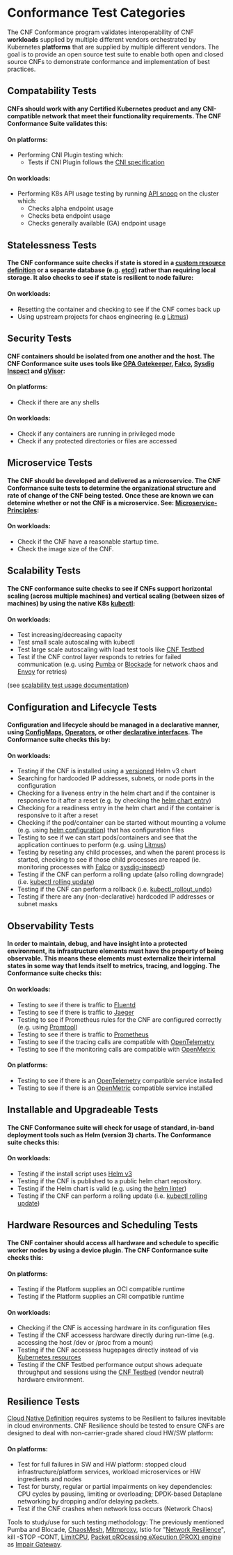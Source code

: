 # Conformance Test Categories
The CNF Conformance program validates interoperability of CNF **workloads** supplied by multiple different vendors orchestrated by Kubernetes **platforms** that are supplied by multiple different vendors. The goal is to provide an open source test suite to enable both open and closed source CNFs to demonstrate conformance and implementation of best practices.  

## Compatability Tests 
#### CNFs should work with any Certified Kubernetes product and any CNI-compatible network that meet their functionality requirements.  The CNF Conformance Suite validates this:
#### On platforms:
*  Performing CNI Plugin testing which:
    * Tests if CNI Plugin follows the [CNI specification](https://github.com/containernetworking/cni/blob/master/SPEC.md)
#### On workloads:
*  Performing K8s API usage testing by running [API snoop](https://github.com/cncf/apisnoop) on the cluster which:
    * Checks alpha endpoint usage
    * Checks beta endpoint usage
    * Checks generally available (GA) endpoint usage

## Statelessness Tests 
#### The CNF conformance suite checks if state is stored in a [custom resource definition](https://kubernetes.io/docs/concepts/extend-kubernetes/api-extension/custom-resources/) or a separate database (e.g. [etcd](https://github.com/etcd-io/etcd)) rather than requiring local storage.  It also checks to see if state is resilient to node failure:
#### On workloads:
*  Resetting the container and checking to see if the CNF comes back up
*  Using upstream projects for chaos engineering (e.g [Litmus](https://github.com/litmuschaos/litmus))

## Security Tests 
#### CNF containers should be isolated from one another and the host.  The CNF Conformance suite uses tools like [OPA Gatekeeper](https://github.com/open-policy-agent/gatekeeper), [Falco](https://github.com/falcosecurity/falco), [Sysdig Inspect](https://github.com/draios/sysdig-inspect) and [gVisor](https://github.com/google/gvisor):
#### On platforms:
*  Check if there are any shells
#### On workloads:
*  Check if any containers are running in privileged mode
*  Check if any protected directories or files are accessed

## Microservice Tests 
#### The CNF should be developed and delivered as a microservice. The CNF Conformance suite tests to determine the organizational structure and rate of change of the CNF being tested. Once these are known we can detemine whether or not the CNF is a microservice. See: [Microservice-Principles](https://networking.cloud-native-principles.org/cloud-native-microservice-principles):
#### On workloads:
*  Check if the CNF have a reasonable startup time.
*  Check the image size of the CNF.

## Scalability Tests  
#### The CNF conformance suite checks to see if CNFs support horizontal scaling (across multiple machines) and vertical scaling (between sizes of machines) by using the native K8s [kubectl](https://kubernetes.io/docs/reference/kubectl/cheatsheet/#scaling-resources):
#### On workloads:
*  Test increasing/decreasing capacity
*  Test small scale autoscaling with kubectl
*  Test large scale autoscaling with load test tools like [CNF Testbed](https://github.com/cncf/cnf-testbed)
*  Test if the CNF control layer responds to retries for failed communication (e.g. using [Pumba](https://github.com/alexei-led/pumba) or [Blockade](https://github.com/worstcase/blockade) for network chaos and [Envoy](https://github.com/envoyproxy/envoy) for retries)

(see [scalability test usage documentation](https://github.com/cncf/cnf-conformance/blob/main/USAGE.md#scaling-tests))

## Configuration and Lifecycle Tests 
#### Configuration and lifecycle should be managed in a declarative manner, using [ConfigMaps](https://kubernetes.io/docs/tasks/configure-pod-container/configure-pod-configmap/), [Operators](https://kubernetes.io/docs/concepts/extend-kubernetes/operator/), or other [declarative interfaces](https://kubernetes.io/docs/concepts/overview/working-with-objects/kubernetes-objects/#understanding-kubernetes-objects).  The Conformance suite checks this by:
#### On workloads:
*  Testing if the CNF is installed using a [versioned](https://helm.sh/docs/topics/chart_best_practices/dependencies/#versions) Helm v3 chart
*  Searching for hardcoded IP addresses, subnets, or node ports in the configuration
*  Checking for a liveness entry in the helm chart and if the container is responsive to it after a reset (e.g. by checking the [helm chart entry](https://kubernetes.io/docs/tasks/configure-pod-container/configure-liveness-readiness-startup-probes/))
*  Checking for a readiness entry in the helm chart and if the container is responsive to it after a reset
*  Checking if the pod/container can be started without mounting a volume (e.g. using [helm configuration](https://kubernetes.io/docs/tasks/configure-pod-container/configure-volume-storage/)) that has configuration files
*  Testing to see if we can start pods/containers and see that the application continues to perform (e.g. using [Litmus](https://github.com/litmuschaos/litmus))
*  Testing by reseting any child processes, and when the parent process is started, checking to see if those child processes are reaped (ie. monitoring processes with [Falco](https://github.com/falcosecurity/falco) or [sysdig-inspect](https://github.com/draios/sysdig-inspect))
*  Testing if the CNF can perform a rolling update (also rolling downgrade) (i.e. [kubectl rolling update](https://kubernetes.io/docs/tasks/run-application/rolling-update-replication-controller/))
*  Testing if the CNF can perform a rollback (i.e. [kubectl_rollout_undo](https://kubernetes.io/docs/concepts/workloads/controllers/deployment/#rolling-back-to-a-previous-revision))
*  Testing if there are any (non-declarative) hardcoded IP addresses or subnet masks 

## Observability Tests 
#### In order to maintain, debug, and have insight into a protected environment, its infrastructure elements must have the property of being observable. This means these elements must externalize their internal states in some way that lends itself to metrics, tracing, and logging. The Conformance suite checks this:
#### On workloads:
*  Testing to see if there is traffic to [Fluentd](https://github.com/fluent/fluentd)
*  Testing to see if there is traffic to [Jaeger](https://github.com/jaegertracing/jaeger)
*  Testing to see if Prometheus rules for the CNF are configured correctly (e.g. using [Promtool](https://prometheus.io/docs/prometheus/latest/configuration/unit_testing_rules/))
*  Testing to see if there is traffic to [Prometheus](https://github.com/prometheus/prometheus)
*  Testing to see if the tracing calls are compatible with [OpenTelemetry](https://opentracing.io/) 
*  Testing to see if the monitoring calls are compatible with [OpenMetric](https://github.com/OpenObservability/OpenMetrics) 
#### On platforms:
*  Testing to see if there is an [OpenTelemetry](https://opentracing.io/) compatible service installed
*  Testing to see if there is an [OpenMetric](https://github.com/OpenObservability/OpenMetrics) compatible service installed


## Installable and Upgradeable Tests
#### The CNF Conformance suite will check for usage of standard, in-band deployment tools such as Helm (version 3) charts. The Conformance suite checks this:
#### On workloads:
*  Testing if the install script uses [Helm v3](https://github.com/helm/)
*  Testing if the CNF is published to a public helm chart repository.
*  Testing if the Helm chart is valid (e.g. using the [helm linter](https://github.com/helm/chart-testing))
*  Testing if the CNF can perform a rolling update (i.e. [kubectl rolling update](https://kubernetes.io/docs/tasks/run-application/rolling-update-replication-controller/))

## Hardware Resources and Scheduling Tests 
#### The CNF container should access all hardware and schedule to specific worker nodes by using a device plugin.  The CNF Conformance suite checks this:
#### On platforms:
*  Testing if the Platform supplies an OCI compatible runtime
*  Testing if the Platform supplies an CRI compatible runtime
#### On workloads:
*  Checking if the CNF is accessing hardware in its configuration files
*  Testing if the CNF accessess hardware directly during run-time (e.g. accessing the host /dev or /proc from a mount)
*  Testing if the CNF accessess hugepages directly instead of via [Kubernetes resources](https://github.com/cncf/cnf-testbed/blob/c4458634deca5e8ab73adf118eedde32904c8458/examples/use_case/external-packet-filtering-on-k8s-nsm-on-packet/gateway.yaml#L29)
*  Testing if the CNF Testbed performance output shows adequate throughput and sessions using the [CNF Testbed](https://github.com/cncf/cnf-testbed) (vendor neutral) hardware environment.

## Resilience Tests 
[Cloud Native Definition](https://github.com/cncf/toc/blob/master/DEFINITION.md) requires systems to be Resilient to failures inevitable in cloud environments. CNF Resilience should be tested to ensure CNFs are designed to deal with non-carrier-grade shared cloud HW/SW platform:
#### On platforms:
* Test for full failures in SW and HW platform: stopped cloud infrastructure/platform services, workload microservices or HW ingredients and nodes
* Test for bursty, regular or partial impairments on key dependencies: CPU cycles by pausing, limiting or overloading; DPDK-based Dataplane networking by dropping and/or delaying packets.
* Test if the CNF crashes when network loss occurs (Network Chaos)

Tools to study/use for such testing methodology: The previously mentioned Pumba and Blocade,  [ChaosMesh](https://github.com/pingcap/chaos-mesh), [Mitmproxy](https://github.com/mitmproxy/mitmproxy/), Istio for "[Network Resilience](https://istio.io/docs/concepts/traffic-management/#network-resilience-and-testing)", kill -STOP -CONT, [LimitCPU](http://limitcpu.sourceforge.net/), [Packet pROcessing eXecution (PROX) engine](https://wiki.opnfv.org/pages/viewpage.action?pageId=12387840) as [Impair Gateway](https://github.com/opnfv/samplevnf/blob/master/VNFs/DPPD-PROX/helper-scripts/rapid/impair.cfg).
